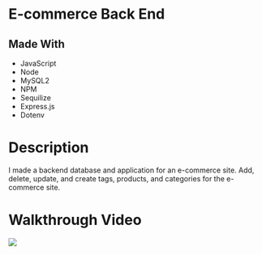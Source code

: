 # E-commerce Back End

## Made With
  * JavaScript
  * Node
  * MySQL2
  * NPM
  * Sequilize
  * Express.js
  * Dotenv

# Description
I made a backend database and application for an e-commerce site. Add, delete, update, and create tags, products, and categories for the e-commerce site.

# Walkthrough Video

![](./media/demo.gif)